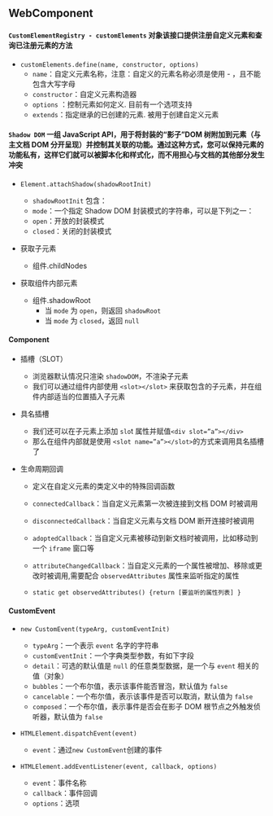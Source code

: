 ## WebComponent

#### `CustomElementRegistry - customElements` 对象该接口提供注册自定义元素和查询已注册元素的方法

- `customElements.define(name, constructor, options)`
  - `name`：自定义元素名称，注意：自定义的元素名称必须是使用 - ，且不能包含大写字母
  - `constructor`：自定义元素构造器
  - `options` ：控制元素如何定义. 目前有一个选项支持
  - `extends`：指定继承的已创建的元素. 被用于创建自定义元素

#### `Shadow DOM` 一组 JavaScript API，用于将封装的“影子”DOM 树附加到元素（与主文档 DOM 分开呈现）并控制其关联的功能。通过这种方式，您可以保持元素的功能私有，这样它们就可以被脚本化和样式化，而不用担心与文档的其他部分发生冲突

- `Element.attachShadow(shadowRootInit)`

  - `shadowRootInit` 包含：
  - `mode`：一个指定 Shadow DOM 封装模式的字符串，可以是下列之一：
  - `open`：开放的封装模式
  - `closed`：关闭的封装模式

- 获取子元素
  - 组件.childNodes
- 获取组件内部元素
  - 组件.shadowRoot
    - 当 `mode` 为 `open`，则返回 `shadowRoot`
    - 当 `mode` 为 `closed`，返回 `null`

#### Component

- 插槽（SLOT）

  - 浏览器默认情况只渲染 `shadowDOM`，不渲染子元素
  - 我们可以通过组件内部使用 `<slot></slot>` 来获取包含的子元素，并在组件内部适当的位置插入子元素

- 具名插槽

  - 我们还可以在子元素上添加 `slo`t 属性并赋值`<div slot=”a”></div>`
  - 那么在组件内部就是使用 `<slot name=”a”></slot>`的方式来调用具名插槽了

- 生命周期回调

  - 定义在自定义元素的类定义中的特殊回调函数
  - `connectedCallback`：当自定义元素第一次被连接到文档 DOM 时被调用
  - `disconnectedCallback`：当自定义元素与文档 DOM 断开连接时被调用

  - `adoptedCallback`：当自定义元素被移动到新文档时被调用，比如移动到一个 `iframe` 窗口等
  - `attributeChangedCallback`：当自定义元素的一个属性被增加、移除或更改时被调用,需要配合 `observedAttributes` 属性来监听指定的属性
  - `static get observedAttributes() {return [要监听的属性列表] }`

#### CustomEvent

- `new CustomEvent(typeArg, customEventInit)`
  - `typeArg`：一个表示 `event` 名字的字符串
  - `customEventInit`：一个字典类型参数，有如下字段
  - `detail`：可选的默认值是 `null` 的任意类型数据，是一个与 `event` 相关的值（对象）
  - `bubbles`：一个布尔值，表示该事件能否冒泡，默认值为 `false`
  - `cancelable`：一个布尔值，表示该事件是否可以取消，默认值为 `false`
  - `composed`：一个布尔值，表示事件是否会在影子 DOM 根节点之外触发侦听器，默认值为 `false`
- `HTMLElement.dispatchEvent(event)`

  - `event`：通过`new CustomEvent`创建的事件

- `HTMLElement.addEventListener(event, callback, options)`
  - `event`：事件名称
  - `callback`：事件回调
  - `options`：选项
